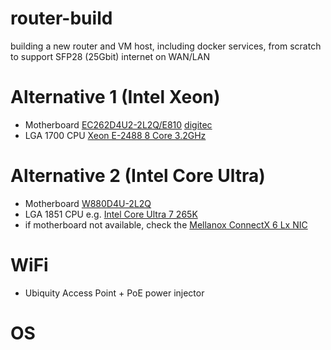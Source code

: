 # router-build
building a new router and VM host, including docker services, from scratch to support SFP28 (25Gbit) internet on WAN/LAN

# Alternative 1 (Intel Xeon)
- Motherboard [EC262D4U2-2L2Q/E810](https://www.asrockrack.com/general/productdetail.asp?Model=EC262D4U2-2L2Q/E810#Specifications) [digitec](https://www.digitec.ch/it/s1/product/asrock-scheda-madre-ec262d4u2-2l2qe810-micro-atx-socket-1700-solo-ddr5-singola-lga-1700-matx-scheda--49870949)
- LGA 1700 CPU [Xeon E-2488 8 Core 3.2GHz](https://www.digitec.ch/it/s1/product/intel-cpuxeon-e-2488-8-core-32ghz-lga16a-lga-1700-320-ghz-8-core-processore-41291942)

# Alternative 2 (Intel Core Ultra)
- Motherboard [W880D4U-2L2Q](https://www.asrockrack.com/general/productdetail.asp?Model=W880D4U-2L2Q#Specifications)
- LGA 1851 CPU e.g. [Intel Core Ultra 7 265K](https://www.digitec.ch/it/s1/product/intel-core-ultra-7-265k-lga-1851-540-ghz-20-core-processore-49734793)
- if motherboard not available, check the [Mellanox ConnectX 6 Lx NIC](https://www.digitec.ch/it/s1/product/mellanox-connectx-6-lx-mcx631102an-adat-pci-express-40-x-8-scheda-di-rete-24145839)

# WiFi
- Ubiquity Access Point + PoE power injector

# OS

